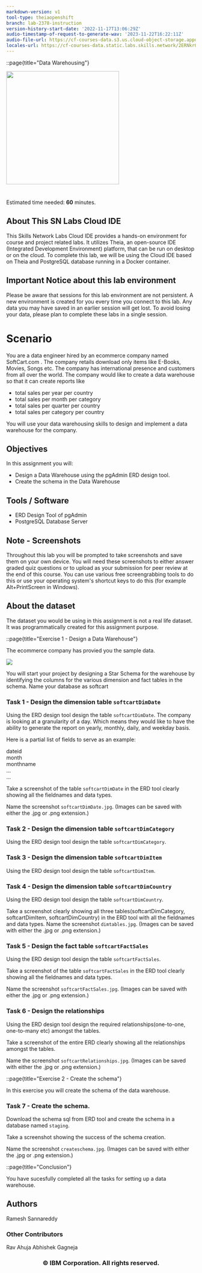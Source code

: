 ```yaml
---
markdown-version: v1
tool-type: theiaopenshift
branch: lab-2378-instruction
version-history-start-date: '2022-11-17T13:06:29Z'
audio-timestamp-of-request-to-generate-wav: '2023-11-22T16:22:11Z'
audio-file-url: https://cf-courses-data.s3.us.cloud-object-storage.appdomain.cloud/IBM-DB0321EN-SkillsNetwork/datawarehousing/dw.md.wav
locales-url: https://cf-courses-data.static.labs.skills.network/2ERNkrGWNbmd0bN5F--P5A/dw-v1-locales.json
---
```

::page{title="Data Warehousing"}

<img src="https://cf-courses-data.s3.us.cloud-object-storage.appdomain.cloud/IBM-DB0321EN-SkillsNetwork/Images/SN_web_lightmode.png" width="300">

# 

Estimated time needed: **60** minutes.

## About This SN Labs Cloud IDE

This Skills Network Labs Cloud IDE provides a hands-on environment for course and project related labs. It utilizes Theia, an open-source IDE (Integrated Development Environment) platform, that can be run on desktop or on the cloud. To complete this lab, we will be using the Cloud IDE based on Theia and PostgreSQL database running in a Docker container.

## Important Notice about this lab environment

Please be aware that sessions for this lab environment are not persistent. A new environment is created for you every time you connect to this lab. Any data you may have saved in an earlier session will get lost. To avoid losing your data, please plan to complete these labs in a single session.

# Scenario

You are a data engineer hired by an ecommerce company named SoftCart.com . The company retails download only items like E-Books, Movies, Songs etc. The company has international presence and customers from all over the world. The company would like to create a data warehouse so that it can create reports like

- total sales per year per country
- total sales per month per category
- total sales per quarter per country
- total sales per category per country

You will use your data warehousing skills to design and implement a data warehouse for the company.

## Objectives

In this assignment you will:

- Design a Data Warehouse using the pgAdmin ERD design tool.
- Create the schema in the Data Warehouse

## Tools / Software

 - ERD Design Tool of pgAdmin
 - PostgreSQL Database Server

## Note - Screenshots

Throughout this lab you will be prompted to take screenshots and save them on your own device. You will need these screenshots to either answer graded quiz questions or to upload as your submission for peer review at the end of this course. You can use various free screengrabbing tools to do this or use your operating system&#39;s shortcut keys to do this (for example Alt+PrintScreen in Windows).

## About the dataset

The dataset you would be using in this assignment is not a real life dataset. It was programmatically created for this assignment purpose.

::page{title="Exercise 1 - Design a Data Warehouse"}

The ecommerce company has provied you the sample data.

![](https://cf-courses-data.s3.us.cloud-object-storage.appdomain.cloud/IBM-DB0321EN-SkillsNetwork/datawarehousing/ecom-sample-data.png)

You will start your project by designing a Star Schema for the warehouse by identifying the columns for the various dimension and fact tables in the schema. Name your database as softcart

### Task 1 - Design the dimension table `softcartDimDate`

Using the ERD design tool design the table `softcartDimDate`. The company is looking at a granularity of a day. Which means they would like to have the ability to generate the report on yearly, monthly, daily, and weekday basis.

Here is a partial list of fields to serve as an example:

dateid<br>
month<br>
monthname<br>
...<br>
...<br>

Take a screenshot of the table `softcartDimDate` in the ERD tool clearly showing all the fieldnames and data types.

Name the screenshot `softcartDimDate.jpg`. (Images can be saved with either the .jpg or .png extension.)

### Task 2 - Design the dimension table `softcartDimCategory`

Using the ERD design tool design the table `softcartDimCategory`.

### Task 3 - Design the dimension table `softcartDimItem`

Using the ERD design tool design the table `softcartDimItem`.

### Task 4 - Design the dimension table `softcartDimCountry`

Using the ERD design tool design the table `softcartDimCountry`.

Take a screenshot clearly showing all three tables(softcartDimCategory, softcartDimItem, softcartDimCountry) in the ERD tool with all the fieldnames and data types. Name the screenshot `dimtables.jpg`. (Images can be saved with either the .jpg or .png extension.)

### Task 5 - Design the fact table `softcartFactSales`

Using the ERD design tool design the table `softcartFactSales`.

Take a screenshot of the table `softcartFactSales` in the ERD tool clearly showing all the fieldnames and data types.

Name the screenshot `softcartFactSales.jpg`. (Images can be saved with either the .jpg or .png extension.)

### Task 6 - Design the relationships

Using the ERD design tool design the required relationships(one-to-one, one-to-many etc) amongst the tables.

Take a screenshot of the entire ERD clearly showing all the relationships amongst the tables.

Name the screenshot `softcartRelationships.jpg`. (Images can be saved with either the .jpg or .png extension.)

::page{title="Exercise 2 - Create the schema"}

In this exercise you will create the schema of the data warehouse.

### Task 7 - Create the schema.

Download the schema sql from ERD tool and create the schema in a database named `staging`.

Take a screenshot showing the success of the schema creation.

Name the screenshot `createschema.jpg`. (Images can be saved with either the .jpg or .png extension.)

::page{title="Conclusion"}

You have sucesfully completed all the tasks for setting up a data warehouse.

## Authors

Ramesh Sannareddy

### Other Contributors

Rav Ahuja
Abhishek Gagneja

<h3 align="center"> &#169; IBM Corporation. All rights reserved. <h3/>

<!--

## Change Log

| Date (YYYY-MM-DD) | Version | Changed By        | Change Description                 |
| ----------------- | ------- | ----------------- | ---------------------------------- |
| 2021-12-12        | 0.1     | Ramesh Sannareddy | Created initial version |
| 2022-02-02        | 0.2     | Ramesh Sannareddy | Updated version |
|2022-09-14 | 0.3 | Appalabhaktula Hema | Updated instructions |
|2024-03-13			| 0.4	  | Abhishek Gagneja | Formatting updated |

